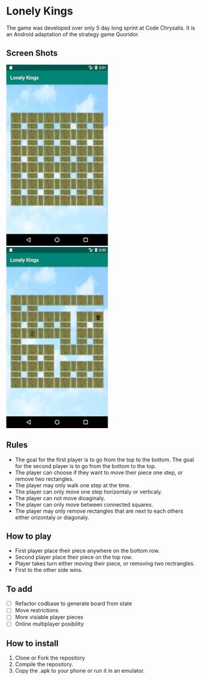 # Lonely Kings
The game was developed over only 5 day long sprint at Code Chrysalis. It is an Android adaptation of the strategy game Quoridor.

## Screen Shots
![Screenshot](/screenshots/BeforeStart_small.png)
![Screenshot](/screenshots/DuringPlay_small.png)

## Rules
- The goal for the first player is to go from the top to the bottom. The goal for the second player is to go from the bottom to the top.
- The player can choose if they want to move their piece one step, or remove two rectangles.
- The player may only walk one step at the time.
- The player can only move one step horizontaly or verticaly.
- The player can not move dioaginaly.
- The player can only move between connected squares.
- The player may only remove rectangles that are next to each others either orizontaly or diagonaly.


## How to play
- First player place their piece anywhere on the bottom row.
- Second player place their piece on the top row.
- Player takes turn either moving their piece, or removing two rectrangles.
- First to the other side wins.

## To add
- [ ] Refactor codbase to generate board from state
- [ ] Move restrictions
- [ ] More visiable player pieces
- [ ] Online multiplayer posibility

## How to install
1. Clone or Fork the repository
2. Compile the repository.
3. Copy the .apk to your phone or run it in an emulator.

